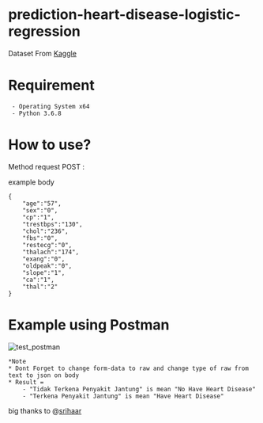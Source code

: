 # prediction-heart-disease-logistic-regression
Dataset From [Kaggle](http://kaggle.com)

# Requirement 
```
 - Operating System x64
 - Python 3.6.8
```

# How to use?

Method request POST :

example body
```
{
	"age":"57",
	"sex":"0",
	"cp":"1",
	"trestbps":"130",
	"chol":"236",
	"fbs":"0",
	"restecg":"0",
	"thalach":"174",
	"exang":"0",
	"oldpeak":"0",
	"slope":"1",
	"ca":"1",
	"thal":"2"
}
```

# Example using Postman
![test_postman](https://user-images.githubusercontent.com/49369600/65882729-c97a3980-e3bf-11e9-97aa-48c3be27cf05.png)
```
*Note
* Dont Forget to change form-data to raw and change type of raw from text to json on body
* Result =
	- "Tidak Terkena Penyakit Jantung" is mean "No Have Heart Disease"
	- "Terkena Penyakit Jantung" is mean "Have Heart Disease"
```



big thanks to @[srihaar](https://github.com/srihaar)


